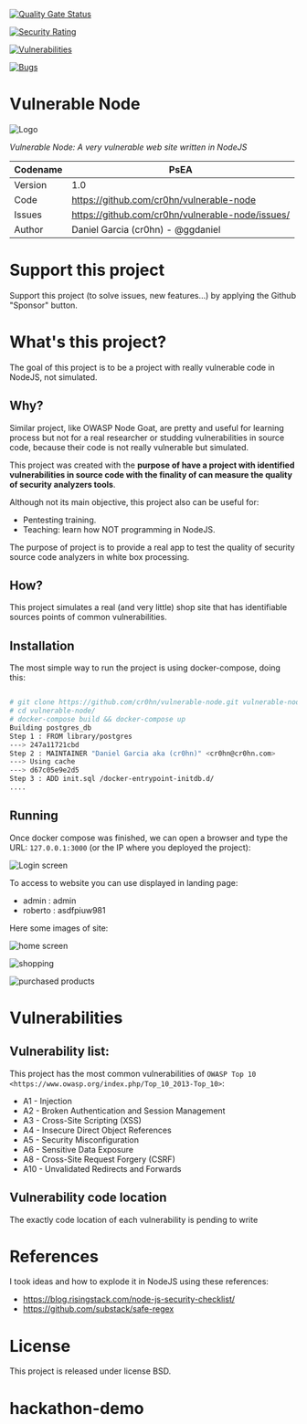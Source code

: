[![Quality Gate Status](http://sonar-albse-1wqci1fiedtf3-1654113628.ap-southeast-2.elb.amazonaws.com/api/project_badges/measure?project=tsJestAutomation&metric=alert_status)](http://sonar-albse-1wqci1fiedtf3-1654113628.ap-southeast-2.elb.amazonaws.com/dashboard?id=tsJestAutomation)

[![Security Rating](http://sonar-albse-1wqci1fiedtf3-1654113628.ap-southeast-2.elb.amazonaws.com/api/project_badges/measure?project=tsJestAutomation&metric=security_rating)](http://sonar-albse-1wqci1fiedtf3-1654113628.ap-southeast-2.elb.amazonaws.com/dashboard?id=tsJestAutomation)

[![Vulnerabilities](http://sonar-albse-1wqci1fiedtf3-1654113628.ap-southeast-2.elb.amazonaws.com/api/project_badges/measure?project=tsJestAutomation&metric=vulnerabilities)](http://sonar-albse-1wqci1fiedtf3-1654113628.ap-southeast-2.elb.amazonaws.com/dashboard?id=tsJestAutomation)

[![Bugs](http://sonar-albse-1wqci1fiedtf3-1654113628.ap-southeast-2.elb.amazonaws.com/api/project_badges/measure?project=tsJestAutomation&metric=bugs)](http://sonar-albse-1wqci1fiedtf3-1654113628.ap-southeast-2.elb.amazonaws.com/dashboard?id=tsJestAutomation)

# Vulnerable Node

![Logo](https://raw.githubusercontent.com/cr0hn/vulnerable-node/master/images/logo-small.png)

_Vulnerable Node: A very vulnerable web site written in NodeJS_

| Codename | PsEA                                             |
| -------- | ------------------------------------------------ |
| Version  | 1.0                                              |
| Code     | https://github.com/cr0hn/vulnerable-node         |
| Issues   | https://github.com/cr0hn/vulnerable-node/issues/ |
| Author   | Daniel Garcia (cr0hn) - @ggdaniel                |

# Support this project

Support this project (to solve issues, new features...) by applying the Github "Sponsor" button.

# What's this project?

The goal of this project is to be a project with really vulnerable code in NodeJS, not simulated.

## Why?

Similar project, like OWASP Node Goat, are pretty and useful for learning process but not for a real researcher or studding vulnerabilities in source code, because their code is not really vulnerable but simulated.

This project was created with the **purpose of have a project with identified vulnerabilities in source code with the finality of can measure the quality of security analyzers tools**.

Although not its main objective, this project also can be useful for:

- Pentesting training.
- Teaching: learn how NOT programming in NodeJS.

The purpose of project is to provide a real app to test the quality of security source code analyzers in white box processing.

## How?

This project simulates a real (and very little) shop site that has identifiable sources points of common vulnerabilities.

## Installation

The most simple way to run the project is using docker-compose, doing this:

```bash

# git clone https://github.com/cr0hn/vulnerable-node.git vulnerable-node
# cd vulnerable-node/
# docker-compose build && docker-compose up
Building postgres_db
Step 1 : FROM library/postgres
---> 247a11721cbd
Step 2 : MAINTAINER "Daniel Garcia aka (cr0hn)" <cr0hn@cr0hn.com>
---> Using cache
---> d67c05e9e2d5
Step 3 : ADD init.sql /docker-entrypoint-initdb.d/
....
```

## Running

Once docker compose was finished, we can open a browser and type the URL: `127.0.0.1:3000` (or the IP where you deployed the project):

![Login screen](https://raw.githubusercontent.com/cr0hn/vulnerable-node/master/images/login.jpg)

To access to website you can use displayed in landing page:

- admin : admin
- roberto : asdfpiuw981

Here some images of site:

![home screen](https://raw.githubusercontent.com/cr0hn/vulnerable-node/master/images/home.jpg)

![shopping](https://raw.githubusercontent.com/cr0hn/vulnerable-node/master/images/shop.jpg)

![purchased products](https://raw.githubusercontent.com/cr0hn/vulnerable-node/master/images/purchased.jpg)

# Vulnerabilities

## Vulnerability list:

This project has the most common vulnerabilities of `OWASP Top 10 <https://www.owasp.org/index.php/Top_10_2013-Top_10>`:

- A1 - Injection
- A2 - Broken Authentication and Session Management
- A3 - Cross-Site Scripting (XSS)
- A4 - Insecure Direct Object References
- A5 - Security Misconfiguration
- A6 - Sensitive Data Exposure
- A8 - Cross-Site Request Forgery (CSRF)
- A10 - Unvalidated Redirects and Forwards

## Vulnerability code location

The exactly code location of each vulnerability is pending to write

# References

I took ideas and how to explode it in NodeJS using these references:

- https://blog.risingstack.com/node-js-security-checklist/
- https://github.com/substack/safe-regex

# License

This project is released under license BSD.

# hackathon-demo
